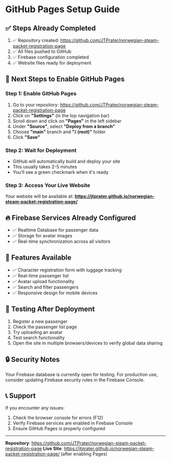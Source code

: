 # GitHub Pages Setup Guide

## ✅ Steps Already Completed

1. ✅ Repository created: https://github.com/JTPrater/norwegian-steam-packet-registration-page
2. ✅ All files pushed to GitHub
3. ✅ Firebase configuration completed
4. ✅ Website files ready for deployment

## 🚀 Next Steps to Enable GitHub Pages

### Step 1: Enable GitHub Pages

1. Go to your repository: https://github.com/JTPrater/norwegian-steam-packet-registration-page
2. Click on **"Settings"** (in the top navigation bar)
3. Scroll down and click on **"Pages"** in the left sidebar
4. Under **"Source"**, select **"Deploy from a branch"**
5. Choose **"main"** branch and **"/ (root)"** folder
6. Click **"Save"**

### Step 2: Wait for Deployment

- GitHub will automatically build and deploy your site
- This usually takes 2-5 minutes
- You'll see a green checkmark when it's ready

### Step 3: Access Your Live Website

Your website will be available at:
**https://jtprater.github.io/norwegian-steam-packet-registration-page/**

## 🔥 Firebase Services Already Configured

- ✅ Realtime Database for passenger data
- ✅ Storage for avatar images
- ✅ Real-time synchronization across all visitors

## 📱 Features Available

- ✅ Character registration form with luggage tracking
- ✅ Real-time passenger list
- ✅ Avatar upload functionality
- ✅ Search and filter passengers
- ✅ Responsive design for mobile devices

## 🧪 Testing After Deployment

1. Register a new passenger
2. Check the passenger list page
3. Try uploading an avatar
4. Test search functionality
5. Open the site in multiple browsers/devices to verify global data sharing

## 🔒 Security Notes

Your Firebase database is currently open for testing. For production use, consider updating Firebase security rules in the Firebase Console.

## 📞 Support

If you encounter any issues:

1. Check the browser console for errors (F12)
2. Verify Firebase services are enabled in Firebase Console
3. Ensure GitHub Pages is properly configured

---

**Repository**: https://github.com/JTPrater/norwegian-steam-packet-registration-page
**Live Site**: https://jtprater.github.io/norwegian-steam-packet-registration-page/ (after enabling Pages)

